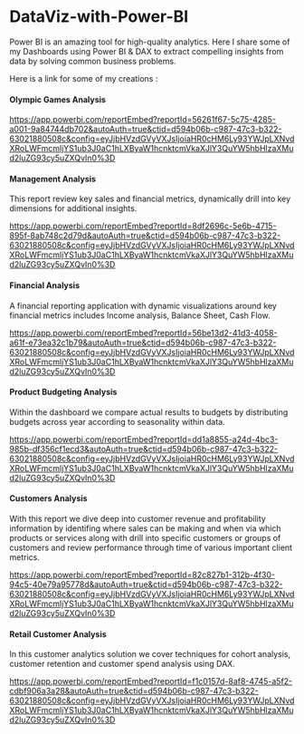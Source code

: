 # DataViz-with-Power-BI
Power BI is an amazing tool for high-quality analytics.
Here I share some of my Dashboards using Power BI & DAX to extract compelling insights from data by solving common business problems.

Here is a link for some of my creations : 

#### Olympic Games Analysis

https://app.powerbi.com/reportEmbed?reportId=56261f67-5c75-4285-a001-9a84744db702&autoAuth=true&ctid=d594b06b-c987-47c3-b322-63021880508c&config=eyJjbHVzdGVyVXJsIjoiaHR0cHM6Ly93YWJpLXNvdXRoLWFmcmljYS1ub3J0aC1hLXByaW1hcnktcmVkaXJlY3QuYW5hbHlzaXMud2luZG93cy5uZXQvIn0%3D

#### Management Analysis
This report review key sales and financial metrics, dynamically drill into key dimensions for additional insights.

https://app.powerbi.com/reportEmbed?reportId=8df2696c-5e6b-4715-895f-8ab748c2d79d&autoAuth=true&ctid=d594b06b-c987-47c3-b322-63021880508c&config=eyJjbHVzdGVyVXJsIjoiaHR0cHM6Ly93YWJpLXNvdXRoLWFmcmljYS1ub3J0aC1hLXByaW1hcnktcmVkaXJlY3QuYW5hbHlzaXMud2luZG93cy5uZXQvIn0%3D

#### Financial Analysis
A financial reporting application with dynamic visualizations around key financial metrics includes Income analysis, Balance Sheet, Cash Flow. 

https://app.powerbi.com/reportEmbed?reportId=56be13d2-41d3-4058-a61f-e73ea32c1b79&autoAuth=true&ctid=d594b06b-c987-47c3-b322-63021880508c&config=eyJjbHVzdGVyVXJsIjoiaHR0cHM6Ly93YWJpLXNvdXRoLWFmcmljYS1ub3J0aC1hLXByaW1hcnktcmVkaXJlY3QuYW5hbHlzaXMud2luZG93cy5uZXQvIn0%3D

#### Product Budgeting Analysis
Within the dashboard we compare actual results to budgets by distributing budgets across year according to seasonality within data.

https://app.powerbi.com/reportEmbed?reportId=dd1a8855-a24d-4bc3-985b-df356cf1ecd3&autoAuth=true&ctid=d594b06b-c987-47c3-b322-63021880508c&config=eyJjbHVzdGVyVXJsIjoiaHR0cHM6Ly93YWJpLXNvdXRoLWFmcmljYS1ub3J0aC1hLXByaW1hcnktcmVkaXJlY3QuYW5hbHlzaXMud2luZG93cy5uZXQvIn0%3D

#### Customers Analysis
With this report we dive deep into customer revenue and profitability information by identifing where sales can be making and when via which products or services along with drill into specific customers or groups of customers and review performance through time of various important client metrics.

https://app.powerbi.com/reportEmbed?reportId=82c827b1-312b-4f30-94c5-40e79a95778d&autoAuth=true&ctid=d594b06b-c987-47c3-b322-63021880508c&config=eyJjbHVzdGVyVXJsIjoiaHR0cHM6Ly93YWJpLXNvdXRoLWFmcmljYS1ub3J0aC1hLXByaW1hcnktcmVkaXJlY3QuYW5hbHlzaXMud2luZG93cy5uZXQvIn0%3D


#### Retail Customer Analysis
In this customer analytics solution we cover techniques for cohort analysis, customer retention and customer spend analysis using DAX.

https://app.powerbi.com/reportEmbed?reportId=f1c0157d-8af8-4745-a5f2-cdbf906a3a28&autoAuth=true&ctid=d594b06b-c987-47c3-b322-63021880508c&config=eyJjbHVzdGVyVXJsIjoiaHR0cHM6Ly93YWJpLXNvdXRoLWFmcmljYS1ub3J0aC1hLXByaW1hcnktcmVkaXJlY3QuYW5hbHlzaXMud2luZG93cy5uZXQvIn0%3D



